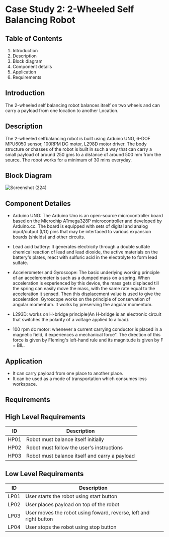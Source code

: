 # Case Study 2: 2-Wheeled Self Balancing Robot

## Table of Contents

1. Introduction
2. Description
3. Block diagram
4. Component details
5. Application
6. Requirements

## Introduction

The 2-wheeled self balancing robot balances itself on two wheels and can carry a payload from one location to another
Location.

## Description

The 2-wheeled selfbalancing robot is built using Arduino UNO, 6-DOF MPU6050 sensor, 100RPM DC motor, L298D motor driver. The body structure or chasses of the robot is built in
such a way that can carry a small payload of around 250 gms to a distance of around 500 mm from the source. The robot works for a minimum of 30 mins everyday.

## Block Diagram

![Screenshot (224)](https://user-images.githubusercontent.com/42509490/154862731-120869ba-c725-497d-96a6-98617d5b3155.png)

## Component Detailes

* Arduino UNO:  The Arduino Uno is an open-source microcontroller board based on the Microchip ATmega328P microcontroller and developed by Arduino.cc. The board is equipped
    with sets of digital and analog input/output (I/O) pins that may be interfaced to various expansion boards (shields) and other circuits.

* Lead acid battery:  It generates electricity through a double sulfate chemical reaction of lead and lead  dioxide, the active materials on the battery's plates, react with
    sulfuric acid in the electrolyte to form lead  sulfate.

* Accelerometer and Gyroscope:  The basic underlying working principle of an accelerometer is such as a dumped  mass on a spring. When acceleration is experienced by this
    device, the mass gets displaced till the spring can easily  move the mass, with the same rate equal to the acceleration it sensed. Then this displacement value is used to
    give the acceleration. Gyroscope works on the principle of conservation of angular momentum. It works by preserving the angular  momentum.

* L293D: works on H-bridge principle(An H-bridge is an electronic circuit that switches the polarity of a  voltage applied to a load).

* 100 rpm dc motor: whenever a current carrying conductor is placed in a magnetic field, it experiences a  mechanical force". The direction of this force is given by
    Fleming's left-hand rule and its magnitude is given  by F = BIL.

## Application

* It can carry payload from one place to another place.
* It can be used as a mode of transportation which consumes less workspace.

## Requirements

## High Level Requirements

| ID | Description  |
|----|-------------------------------------------------|
|HP01| Robot must balance itself initially |
|HP02| Robot must follow the user's instructions |
|HP03| Robot must balance itself and carry a payload |

## Low Level Requirements

| ID | Description  |
|----|-----------------------------------------------------------------|
|LP01| User starts the robot using start button |
|LP02| User places payload on top of the robot |
|LP03| User moves the robot using foward, reverse, left and right button |
|LP04| User stops the robot using stop button |
